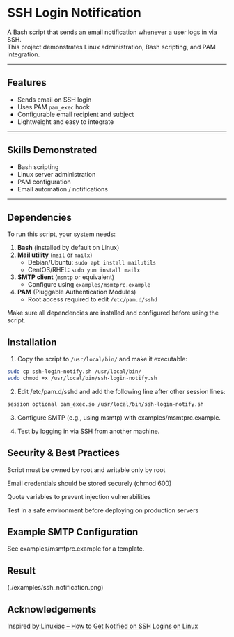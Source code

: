 # SSH Login Notification

A Bash script that sends an email notification whenever a user logs in via SSH.  
This project demonstrates Linux administration, Bash scripting, and PAM integration.

---

## Features
- Sends email on SSH login
- Uses PAM `pam_exec` hook
- Configurable email recipient and subject
- Lightweight and easy to integrate

---

## Skills Demonstrated
- Bash scripting
- Linux server administration
- PAM configuration
- Email automation / notifications

---

## Dependencies

To run this script, your system needs:

1. **Bash** (installed by default on Linux)
2. **Mail utility** (`mail` or `mailx`)
   - Debian/Ubuntu: `sudo apt install mailutils`
   - CentOS/RHEL: `sudo yum install mailx`
3. **SMTP client** (`msmtp` or equivalent)
   - Configure using `examples/msmtprc.example`
4. **PAM** (Pluggable Authentication Modules)
   - Root access required to edit `/etc/pam.d/sshd`

Make sure all dependencies are installed and configured before using the script.

## Installation

1. Copy the script to `/usr/local/bin/` and make it executable:

```bash
sudo cp ssh-login-notify.sh /usr/local/bin/
sudo chmod +x /usr/local/bin/ssh-login-notify.sh
``` 
2. Edit /etc/pam.d/sshd and add the following line after other session lines:
```bash
session optional pam_exec.so /usr/local/bin/ssh-login-notify.sh

```
3. Configure SMTP (e.g., using msmtp) with examples/msmtprc.example.

4. Test by logging in via SSH from another machine.

## Security & Best Practices

Script must be owned by root and writable only by root

Email credentials should be stored securely (chmod 600)

Quote variables to prevent injection vulnerabilities

Test in a safe environment before deploying on production servers


## Example SMTP Configuration

See examples/msmtprc.example for a template.


## Result 
(./examples/ssh_notification.png)
## Acknowledgements

Inspired by:[Linuxiac – How to Get Notified on SSH Logins on Linux](https://linuxiac.com/how-to-get-notified-on-ssh-logins-on-linux/) 


